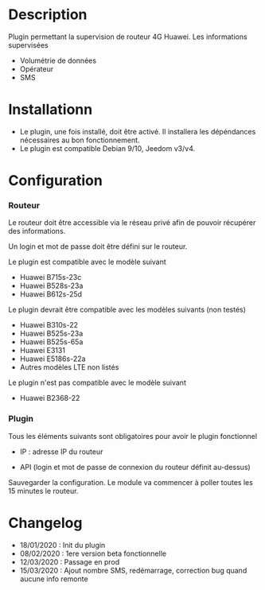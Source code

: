 Description 
===

Plugin permettant la supervision de routeur 4G Huawei.
Les informations supervisées
-	Volumétrie de données
-	Opérateur
-	SMS

Installationn 
===

-	Le plugin, une fois installé, doit être activé. Il installera les dépéndances nécessaires au bon fonctionnement.
-	Le plugin est compatible Debian 9/10, Jeedom v3/v4.



Configuration
===

### Routeur 

Le routeur doit être accessible via le réseau privé afin de pouvoir récupérer des informations.

Un login et mot de passe doit être défini sur le routeur.

Le plugin est compatible avec le modèle suivant
-	Huawei B715s-23c
-	Huawei B528s-23a
-	Huawei B612s-25d

Le plugin devrait être compatible avec les modèles suivants (non testés)
-	Huawei B310s-22
-	Huawei B525s-23a
-	Huawei B525s-65a
-	Huawei E3131
-	Huawei E5186s-22a
-	Autres modèles LTE non listés

Le plugin n'est pas compatible avec le modèle suivant
-	Huawei B2368-22

### Plugin

Tous les éléments suivants sont obligatoires pour avoir le plugin fonctionnel

-   IP : adresse IP du routeur

-   API (login et mot de passe de connexion du routeur définit au-dessus)


Sauvegarder la configuration. Le module va commencer à poller toutes les 15 minutes le routeur.



Changelog
===

-	18/01/2020 : Init du plugin
-	08/02/2020 : 1ere version beta fonctionnelle
-	12/03/2020 : Passage en prod
-	15/03/2020 : Ajout nombre SMS, redémarrage, correction bug quand aucune info remonte
